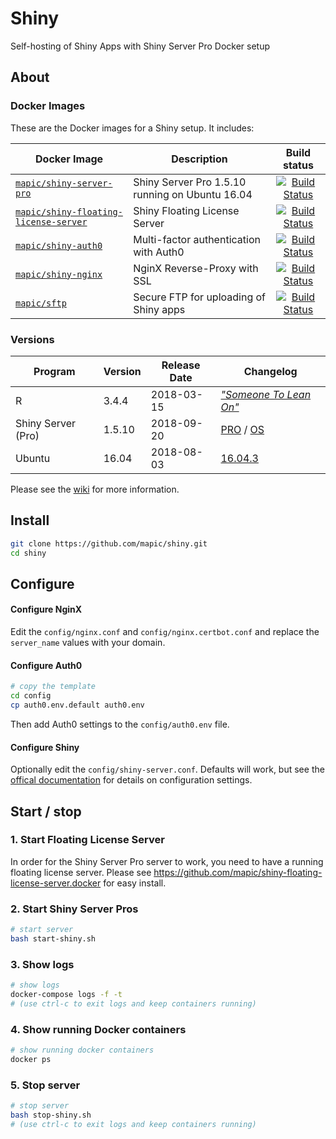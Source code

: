 # Shiny 
Self-hosting of Shiny Apps with Shiny Server Pro Docker setup

## About

### Docker Images 
These are the Docker images for a Shiny setup. It includes:

| Docker Image        | Description           | Build status  |
| ------------- |-------------|:-----:|
| [`mapic/shiny-server-pro`](https://github.com/mapic/shiny-server-pro.docker)                              | Shiny Server Pro 1.5.10 running on Ubuntu 16.04       | [![Build Status](https://travis-ci.org/mapic/shiny-nginx.docker.svg?branch=master)](https://travis-ci.org/mapic/shiny-nginx.docker) |
| [`mapic/shiny-floating-license-server`](https://github.com/mapic/shiny-floating-license-server.docker)    | Shiny Floating License Server                         | [![Build Status](https://travis-ci.org/mapic/shiny-floating-license-server.docker.svg?branch=master)](https://travis-ci.org/mapic/shiny-floating-license-server.docker) |
| [`mapic/shiny-auth0`](https://github.com/mapic/shiny-auth0)                                               | Multi-factor authentication with Auth0                | [![Build Status](https://travis-ci.org/mapic/shiny-auth0.svg?branch=master)](https://travis-ci.org/mapic/shiny-auth0) |
| [`mapic/shiny-nginx`](https://github.com/mapic/shiny-nginx.docker)                                        | NginX Reverse-Proxy with SSL                          | [![Build Status](https://travis-ci.org/mapic/shiny-nginx.docker.svg?branch=master)](https://travis-ci.org/mapic/shiny-nginx.docker) |
| [`mapic/sftp`](https://github.com/mapic/sftp)                                                             | Secure FTP for uploading of Shiny apps                | [![Build Status](https://travis-ci.org/mapic/sftp.docker.svg?branch=master)](https://travis-ci.org/mapic/sftp.docker) |


### Versions

| Program               | Version | Release Date | Changelog | 
| -------               | ------- | ------------ | --------- |
| R                     | 3.4.4   | 2018-03-15   | _["Someone To Lean On"](https://stat.ethz.ch/pipermail/r-announce/2018/000626.html)_ |
| Shiny Server (Pro)    | 1.5.10  | 2018-09-20   | [PRO](https://support.rstudio.com/hc/en-us/articles/215642837-Shiny-Server-Pro-Release-History) / [OS](https://github.com/rstudio/shiny-server/blob/master/NEWS) |
| Ubuntu                | 16.04   | 2018-08-03   | [16.04.3](https://wiki.ubuntu.com/XenialXerus/ReleaseNotes/ChangeSummary/16.04.3) |

Please see the [wiki](https://github.com/mapic/shiny/wiki) for more information.

## Install

```bash
git clone https://github.com/mapic/shiny.git
cd shiny

```

## Configure

#### Configure NginX
Edit the `config/nginx.conf` and `config/nginx.certbot.conf` and replace the `server_name` values with your domain.

#### Configure Auth0
```bash
# copy the template 
cd config
cp auth0.env.default auth0.env
```
Then add Auth0 settings to the `config/auth0.env` file.

#### Configure Shiny
Optionally edit the `config/shiny-server.conf`. Defaults will work, but see the [offical documentation](http://docs.rstudio.com/shiny-server/#configuration-settings) for details on configuration settings.


## Start / stop

### 1. Start Floating License Server
In order for the Shiny Server Pro server to work, you need to have a running floating license server. Please see https://github.com/mapic/shiny-floating-license-server.docker for easy install.

### 2. Start Shiny Server Pros

```bash
# start server
bash start-shiny.sh
```

### 3. Show logs
```bash
# show logs
docker-compose logs -f -t
# (use ctrl-c to exit logs and keep containers running)
```

### 4. Show running Docker containers
```bash
# show running docker containers
docker ps
```

### 5. Stop server
```bash
# stop server
bash stop-shiny.sh
# (use ctrl-c to exit logs and keep containers running)
```
